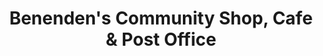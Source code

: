 ---
title: "Benenden's Community Shop, Cafe & Post Office"
url: /benenden/benendens-community-shop-cafe-and-post-office/
shop: convenience
---
